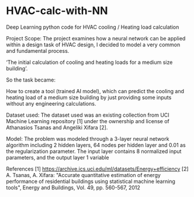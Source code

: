 # HVAC-calc-with-NN
Deep Learning python code for HVAC cooling / Heating load calculation

Project Scope:
The project examines how a neural network can be applied within a design task of HVAC design, I decided to model a very common and fundamental process.

‘The initial calculation of cooling and heating loads for a medium size building’.

So the task became:

How to create a tool (trained AI model), which can predict the cooling and heating load of a medium size building by just providing some inputs without any engineering calculations.

Dataset used:
The dataset used was an existing collection from UCI Machine Learning repository [1] under the ownership and license of Athanasios Tsanas and Angeliki Xifara [2]. 

Model:
The problem was modeled through a 3-layer neural network algorithm including 2 hidden layers, 64 nodes per hidden layer and 0.01 as the regularization parameter. The input layer contains 8 normalized input parameters, and the output layer 1 variable


References
[1] https://archive.ics.uci.edu/ml/datasets/Energy+efficiency
[2] A. Tsanas, A. Xifara: "Accurate quantitative estimation of energy performance of residential buildings using statistical machine learning tools", Energy and Buildings, Vol. 49, pp. 560-567, 2012
